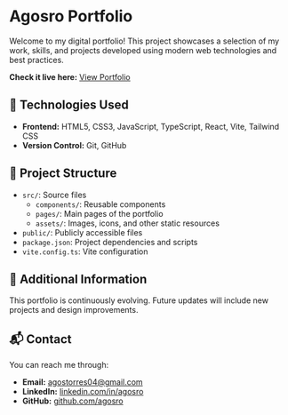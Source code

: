 # Agosro Portfolio

Welcome to my digital portfolio! This project showcases a selection of my work, skills, and projects developed using modern web technologies and best practices.

**Check it live here:** [View Portfolio](https://agosro-portfolio.netlify.app/)

## 🧰 Technologies Used

- **Frontend:** HTML5, CSS3, JavaScript, TypeScript, React, Vite, Tailwind CSS  
- **Version Control:** Git, GitHub

## 📂 Project Structure

- `src/`: Source files
  - `components/`: Reusable components  
  - `pages/`: Main pages of the portfolio  
  - `assets/`: Images, icons, and other static resources  
- `public/`: Publicly accessible files  
- `package.json`: Project dependencies and scripts  
- `vite.config.ts`: Vite configuration

## 📄 Additional Information

This portfolio is continuously evolving. Future updates will include new projects and design improvements.

## 📬 Contact

You can reach me through:  

- **Email:** [agostorres04@gmail.com](mailto:agostorres04@gmail.com)  
- **LinkedIn:** [linkedin.com/in/agosro](https://www.linkedin.com/in/agosro/)  
- **GitHub:** [github.com/agosro](https://github.com/agosro)
